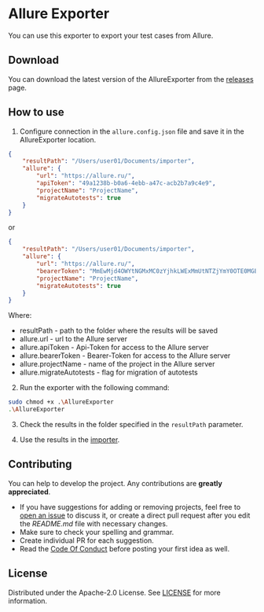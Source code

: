# Allure Exporter

You can use this exporter to export your test cases from Allure.

## Download

You can download the latest version of the AllureExporter from the [releases](https://github.com/testit-tms/migrators/releases/latest) page.

## How to use

1. Configure connection in the `allure.config.json` file and save it in the AllureExporter location.

```json
{
    "resultPath": "/Users/user01/Documents/importer",
    "allure": {
        "url": "https://allure.ru/",
        "apiToken": "49a1238b-b0a6-4ebb-a47c-acb2b7a9c4e9",
        "projectName": "ProjectName",
        "migrateAutotests": true
    }
}
```

or

```json
{
    "resultPath": "/Users/user01/Documents/importer",
    "allure": {
        "url": "https://allure.ru/",
        "bearerToken": "MmEwMjd4OWYtNGMxMC0zYjhkLWExMmUtNTZjYmY0OTE0MGExIDcxMjAyMCUzQTNjOWYwMzJkLWVlZWEtNGRjMC04NjIyLTliMGY2ODQzZWMzNCBVU0VSX0RFRkFVTFRfTkFNRQ",
        "projectName": "ProjectName",
        "migrateAutotests": true
    }
}
```

Where:

- resultPath - path to the folder where the results will be saved
- allure.url - url to the Allure server
- allure.apiToken - Api-Token for access to the Allure server
- allure.bearerToken - Bearer-Token for access to the Allure server
- allure.projectName - name of the project in the Allure server
- allure.migrateAutotests - flag for migration of autotests

2. Run the exporter with the following command:

```bash
sudo chmod +x .\AllureExporter
.\AllureExporter
```

3. Check the results in the folder specified in the `resultPath` parameter.

4. Use the results in the [importer](https://github.com/testit-tms/migrators/tree/main/Migrators/Importer/Readme.md).

## Contributing

You can help to develop the project. Any contributions are **greatly appreciated**.

* If you have suggestions for adding or removing projects, feel free
  to [open an issue](https://github.com/testit-tms/migrators/issues/new) to discuss it, or create a direct pull
  request after you edit the *README.md* file with necessary changes.
* Make sure to check your spelling and grammar.
* Create individual PR for each suggestion.
* Read the [Code Of Conduct](https://github.com/testit-tms/migrators/blob/main/CODE_OF_CONDUCT.md) before posting
  your first idea as well.

## License

Distributed under the Apache-2.0 License.
See [LICENSE](https://github.com/testit-tms/migrators/blob/main/LICENSE) for more information.
